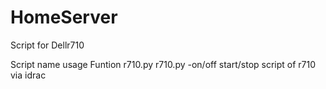 # HomeServer
Script for Dellr710 

Script name            usage                      Funtion 
r710.py                r710.py -on/off           start/stop script of r710 via idrac 

